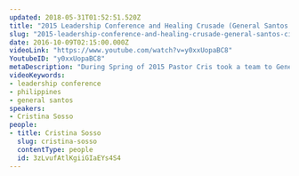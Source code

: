 ```yaml
---
updated: 2018-05-31T01:52:51.520Z
title: "2015 Leadership Conference and Healing Crusade (General Santos City)"
slug: "2015-leadership-conference-and-healing-crusade-general-santos-city"
date: 2016-10-09T02:15:00.000Z
videoLink: "https://www.youtube.com/watch?v=y0xxUopaBC8"
YoutubeID: "y0xxUopaBC8"
metaDescription: "During Spring of 2015 Pastor Cris took a team to General Santos City in the Philippines. While there they held a 3 day leadership training and back-to-back healing crusade. God moved mightily..."
videoKeywords:
- leadership conference
- philippines
- general santos
speakers:
- Cristina Sosso
people:
- title: Cristina Sosso
  slug: cristina-sosso
  contentType: people
  id: 3zLvufAtlKgiiGIaEYs4S4
---
```

